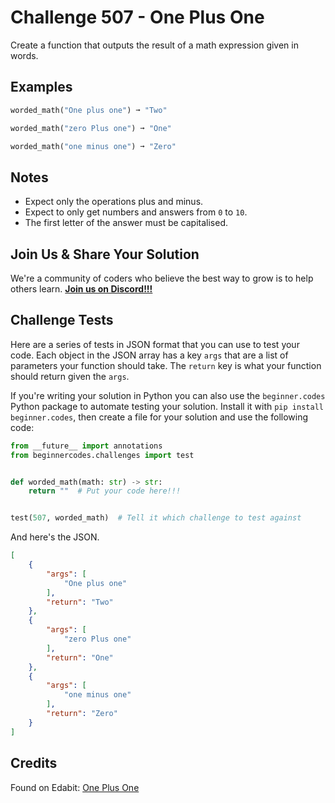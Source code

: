 # Challenge 507 - One Plus One

Create a function that outputs the result of a math expression given in words.

## Examples
```python
worded_math("One plus one") ➞ "Two"

worded_math("zero Plus one") ➞ "One"

worded_math("one minus one") ➞ "Zero"
```
## Notes

- Expect only the operations plus and minus.
- Expect to only get numbers and answers from `0` to `10`.
- The first letter of the answer must be capitalised.

## Join Us & Share Your Solution

We're a community of coders who believe the best way to grow is to help others learn. **[Join us on Discord!!!](https://discord.gg/sfHykntuGy)**

## Challenge Tests

Here are a series of tests in JSON format that you can use to test your code. Each object in the JSON array has a key `args` that are a list of parameters your function should take. The `return` key is what your function should return given the `args`. 

If you're writing your solution in Python you can also use the `beginner.codes` Python package to automate testing your solution. Install it with `pip install beginner.codes`, then create a file for your solution and use the following code:
```python
from __future__ import annotations
from beginnercodes.challenges import test


def worded_math(math: str) -> str:
    return ""  # Put your code here!!!


test(507, worded_math)  # Tell it which challenge to test against
```
And here's the JSON.
```json
[
    {
        "args": [
            "One plus one"
        ],
        "return": "Two"
    },
    {
        "args": [
            "zero Plus one"
        ],
        "return": "One"
    },
    {
        "args": [
            "one minus one"
        ],
        "return": "Zero"
    }
]
```
## Credits

Found on Edabit: [One Plus One](https://edabit.com/challenge/kzZD8Xp3EC7bipfxe)
